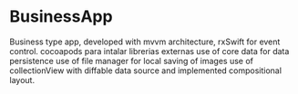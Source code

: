 # BusinessApp
Business type app, developed with mvvm architecture, rxSwift for event control.
cocoapods para intalar librerias externas
use of core data for data persistence
use of file manager for local saving of images
use of collectionView with diffable data source and implemented compositional layout.
